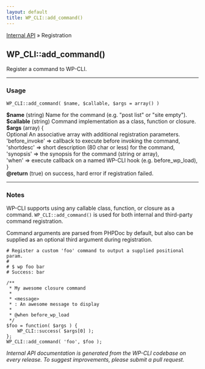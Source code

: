 ```yaml
---
layout: default
title: WP_CLI::add_command()
---
```


<a href="/docs/internal-api/">Internal API</a> &raquo; Registration

## WP_CLI::add_command()

Register a command to WP-CLI.

***

### Usage

    WP_CLI::add_command( $name, $callable, $args = array() )

<div>
<strong>$name</strong> (string) Name for the command (e.g. "post list" or "site empty").<br />
<strong>$callable</strong> (string) Command implementation as a class, function or closure.<br />
<strong>$args</strong> (array) {<br />     Optional An associative array with additional registration parameters.<br />     'before_invoke' => callback to execute before invoking the command,<br />     'shortdesc' => short description (80 char or less) for the command,<br />     'synopsis' => the synopsis for the command (string or array),<br />     'when' => execute callback on a named WP-CLI hook (e.g. before_wp_load),<br />}<br />
<strong>@return</strong> (true) on success, hard error if registration failed.<br /></p>
</div>


***

### Notes

WP-CLI supports using any callable class, function, or closure as a
command. `WP_CLI::add_command()` is used for both internal and
third-party command registration.

Command arguments are parsed from PHPDoc by default, but also can be
supplied as an optional third argument during registration.


    # Register a custom 'foo' command to output a supplied positional param.
    #
    # $ wp foo bar
    # Success: bar
    
    /**
     * My awesome closure command
     *
     * <message>
     * : An awesome message to display
     *
     * @when before_wp_load
     */
    $foo = function( $args ) {
        WP_CLI::success( $args[0] );
    };
    WP_CLI::add_command( 'foo', $foo );
    


*Internal API documentation is generated from the WP-CLI codebase on every release. To suggest improvements, please submit a pull request.*




